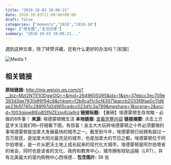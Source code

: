 ```yaml
---
title: "2018-10-03 10:06:21"
date: 2018-10-03T11:00:00+08:00
draft: false
categories: ["moments","2018","2018-10"]
tags: ["朋友圈","生活记录"]
summary: "2018-10-03 10:06:21..."
---
```


遇到这种文章，除了转赞评藏，还有什么更好的办法吗？[机智]

![Media 1](/Moments/photos/2018-10-03/201810031006210.jpg)

## 相关链接

**原始链接:** http://mp.weixin.qq.com/s?__biz=MzI2NTE1ODgwOQ==&mid=2649605095&idx=1&sn=37ebcc3ec709e393d3ee7930df6f94c8&chksm=f2b8ca11c5cf43071eaccb2033f8fae0c11d6ae23b5f745c288f97d2d965cedcc023d1c3a789&mpshare=1&scene=2&srcid=1003gjqw8tEpBSfNZEzjq4Ua#rd
**链接标题:** 【重磅】埃德蒙顿生存攻略 - 必做的8件事！
**来源:** 埃德蒙顿微生活
**本地链接:** [查看完整内容](/link_content/2018/10/2018-10-03-1/link_content/)
**链接摘要:** 点击上方蓝字关注我们哟~仔细看下图，有惊喜！金主大大玩转埃德蒙顿之十件必须要做的事埃德蒙顿是加拿大发展最快的城市之一。截至到今年，埃德蒙顿已经拥有超过一百万居民，是加拿大阳光最充足的城市，也是加拿大的节日之都。埃德蒙顿位于阿尔伯塔省，是一片从肥沃土地上成长起来的现代化大城市。埃德蒙顿是阿尔伯塔省的省会，同时也是该省的文化、政府和教育中心，城市拥有轻轨运输（LRT），并有北美最大的室内购物中心西埃德...
**包含图片:** 38 张

